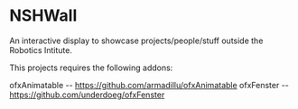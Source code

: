 NSHWall
=======

An interactive display to showcase projects/people/stuff outside the Robotics Intitute.

This projects requires the following addons:

ofxAnimatable -- https://github.com/armadillu/ofxAnimatable
ofxFenster -- https://github.com/underdoeg/ofxFenster
